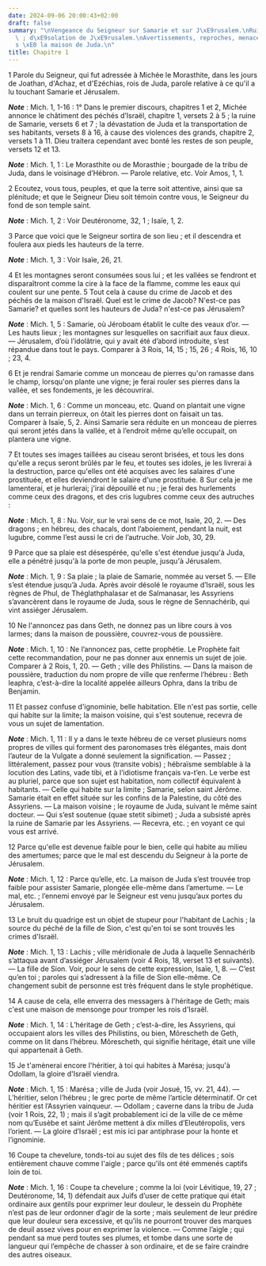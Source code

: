 ```yaml
---
date: 2024-09-06 20:00:43+02:00
draft: false
summary: "\nVengeance du Seigneur sur Samarie et sur J\xE9rusalem.\nRuine de Samarie\
  \ ; d\xE9solation de J\xE9rusalem.\nAvertissements, reproches, menaces adress\xE9\
  s \xE0 la maison de Juda.\n"
title: Chapitre 1
---
```





1 Parole du Seigneur, qui fut adressée à Michée le Morasthite, dans les jours de Joathan, d'Achaz, et d'Ezéchias, rois de Juda, parole relative à ce qu'il a lu touchant Samarie et Jérusalem.

***Note*** :  Mich. 1, 1-16 : 1° Dans le premier discours, chapitres 1 et 2, Michée annonce le châtiment des péchés d’Israël, chapitre 1, versets 2 à 5 ; la ruine de Samarie, versets 6 et 7 ; la dévastation de Juda et la transportation de ses habitants, versets 8 à 16, à cause des violences des grands, chapitre 2, versets 1 à 11. Dieu traitera cependant avec bonté les restes de son peuple, versets 12 et 13.

***Note*** :  Mich. 1, 1 : Le Morasthite ou de Morasthie ; bourgade de la tribu de Juda, dans le voisinage d’Hébron. ― Parole relative, etc. Voir Amos, 1, 1.


2 Ecoutez, vous tous, peuples, et que la terre soit attentive, ainsi que sa plénitude; et que le Seigneur Dieu soit témoin contre vous, le Seigneur du fond de son temple saint.

***Note*** :  Mich. 1, 2 : Voir Deutéronome, 32, 1 ; Isaïe, 1, 2.


3 Parce que voici que le Seigneur sortira de son lieu ; et il descendra et foulera aux pieds les hauteurs de la terre.

***Note*** :  Mich. 1, 3 : Voir Isaïe, 26, 21.

4 Et les montagnes seront consumées sous lui ; et les vallées se fendront et disparaîtront comme la cire à la face de la flamme, comme les eaux qui coulent sur une pente. 5 Tout cela à cause du crime de Jacob et des péchés de la maison d'Israël. Quel est le crime de Jacob? N'est-ce pas Samarie? et quelles sont les hauteurs de Juda? n'est-ce pas Jérusalem?

***Note*** :  Mich. 1, 5 : Samarie, où Jéroboam établit le culte des veaux d’or. ― Les hauts lieux ; les montagnes sur lesquelles on sacrifiait aux faux dieux. ― Jérusalem, d’où l’idolâtrie, qui y avait été d’abord introduite, s’est répandue dans tout le pays. Comparer à 3 Rois, 14, 15 ; 15, 26 ; 4 Rois, 16, 10 ; 23, 4.


6 Et je rendrai Samarie comme un monceau de pierres qu'on ramasse dans le champ, lorsqu'on plante une vigne; je ferai rouler ses pierres dans la vallée, et ses fondements, je les découvrirai.

***Note*** :  Mich. 1, 6 : Comme un monceau, etc. Quand on plantait une vigne dans un terrain pierreux, on ôtait les pierres dont on faisait un tas. Comparer à Isaïe, 5, 2. Ainsi Samarie sera réduite en un monceau de pierres qui seront jetés dans la vallée, et à l’endroit même qu’elle occupait, on plantera une vigne.

7 Et toutes ses images taillées au ciseau seront brisées, et tous les dons qu'elle a reçus seront brûlés par le feu, et toutes ses idoles, je les livrerai à la destruction, parce qu'elles ont été acquises avec les salaires d'une prostituée, et elles deviendront le salaire d'une prostituée. 8 Sur cela je me lamenterai, et je hurlerai; j'irai dépouillé et nu ; je ferai des hurlements comme ceux des dragons, et des cris lugubres comme ceux des autruches :

***Note*** :  Mich. 1, 8 : Nu. Voir, sur le vrai sens de ce mot, Isaïe, 20, 2. ― Des dragons ; en hébreu, des chacals, dont l’aboiement, pendant la nuit, est lugubre, comme l’est aussi le cri de l’autruche. Voir Job, 30, 29.

9 Parce que sa plaie est désespérée, qu'elle s'est étendue jusqu'à Juda, elle a pénétré jusqu'à la porte de mon peuple, jusqu'à Jérusalem.

***Note*** :  Mich. 1, 9 : Sa plaie ; la plaie de Samarie, nommée au verset 5. ― Elle s’est étendue jusqu’à Juda. Après avoir désolé le royaume d’Israël, sous les règnes de Phul, de Théglathphalasar et de Salmanasar, les Assyriens s’avancèrent dans le royaume de Juda, sous le règne de Sennachérib, qui vint assiéger Jérusalem.


10 Ne l'annoncez pas dans Geth, ne donnez pas un libre cours à vos larmes; dans la maison de poussière, couvrez-vous de poussière.

***Note*** :  Mich. 1, 10 : Ne l’annoncez pas, cette prophétie. Le Prophète fait cette recommandation, pour ne pas donner aux ennemis un sujet de joie. Comparer à 2 Rois, 1, 20. ― Geth ; ville des Philistins. ― Dans la maison de poussière, traduction du nom propre de ville que renferme l’hébreu : Beth leaphra, c’est-à-dire la localité appelée ailleurs Ophra, dans la tribu de Benjamin.

11 Et passez confuse d'ignominie, belle habitation. Elle n'est pas sortie, celle qui habite sur la limite; la maison voisine, qui s'est soutenue, recevra de vous un sujet de lamentation.

***Note*** :  Mich. 1, 11 : Il y a dans le texte hébreu de ce verset plusieurs noms propres de villes qui forment des paronomases très élégantes, mais dont l’auteur de la Vulgate a donné seulement la signification. ― Passez ; littéralement, passez pour vous (transite vobis) ; hébraïsme semblable à la locution des Latins, vade tibi, et à l’idiotisme français va-t’en. Le verbe est au pluriel, parce que son sujet est habitation, nom collectif équivalent à habitants. ― Celle qui habite sur la limite ; Samarie, selon saint Jérôme. Samarie était en effet située sur les confins de la Palestine, du côté des Assyriens. ― La maison voisine ; le royaume de Juda, suivant le même saint docteur. ― Qui s’est soutenue (quae stetit sibimet) ; Juda a subsisté après la ruine de Samarie par les Assyriens. ― Recevra, etc. ; en voyant ce qui vous est arrivé.

12 Parce qu'elle est devenue faible pour le bien, celle qui habite au milieu des amertumes; parce que le mal est descendu du Seigneur à la porte de Jérusalem.

***Note*** :  Mich. 1, 12 : Parce qu’elle, etc. La maison de Juda s’est trouvée trop faible pour assister Samarie, plongée elle-même dans l’amertume. ― Le mal, etc. ; l’ennemi envoyé par le Seigneur est venu jusqu’aux portes du Jérusalem.

13 Le bruit du quadrige est un objet de stupeur pour l'habitant de Lachis ; la source du péché de la fille de Sion, c'est qu'en toi se sont trouvés les crimes d'Israël.

***Note*** :  Mich. 1, 13 : Lachis ; ville méridionale de Juda à laquelle Sennachérib s’attaqua avant d’assiéger Jérusalem (voir 4 Rois, 18, verset 13 et suivants). ― La fille de Sion. Voir, pour le sens de cette expression, Isaïe, 1, 8. ― C’est qu’en toi ; paroles qui s’adressent à la fille de Sion elle-même. Ce changement subit de personne est très fréquent dans le style prophétique.

14 A cause de cela, elle enverra des messagers à l'héritage de Geth; mais c'est une maison de mensonge pour tromper les rois d'Israël.

***Note*** :  Mich. 1, 14 : L’héritage de Geth ; c’est-à-dire, les Assyriens, qui occupaient alors les villes des Philistins, ou bien, Môrescheth de Geth, comme on lit dans l’hébreu. Môrescheth, qui signifie héritage, était une ville qui appartenait à Geth.

15 Je t'amènerai encore l'héritier, à toi qui habites à Marésa; jusqu'à Odollam, la gloire d'Israël viendra.

***Note*** :  Mich. 1, 15 : Marésa ; ville de Juda (voir Josué, 15, vv. 21, 44). ― L’héritier, selon l’hébreu ; le grec porte de même l’article déterminatif. Or cet héritier est l’Assyrien vainqueur. ― Odollam ; caverne dans la tribu de Juda (voir 1 Rois, 22, 1) ; mais il s’agit probablement ici de la ville de ce même nom qu’Eusèbe et saint Jérôme mettent à dix milles d’Eleutéropolis, vers l’orient. ― La gloire d’Israël ; est mis ici par antiphrase pour la honte et l’ignominie.


16 Coupe ta chevelure, tonds-toi au sujet des fils de tes délices ; sois entièrement chauve comme l'aigle ; parce qu'ils ont été emmenés captifs loin de toi.

***Note*** :  Mich. 1, 16 : Coupe ta chevelure ; comme la loi (voir Lévitique, 19, 27 ; Deutéronome, 14, 1) défendait aux Juifs d’user de cette pratique qui était ordinaire aux gentils pour exprimer leur douleur, le dessein du Prophète n’est pas de leur ordonner d’agir de la sorte ; mais seulement de leur prédire que leur douleur sera excessive, et qu’ils ne pourront trouver des marques de deuil assez vives pour en exprimer la violence. ― Comme l’aigle ; qui pendant sa mue perd toutes ses plumes, et tombe dans une sorte de langueur qui l’empêche de chasser à son ordinaire, et de se faire craindre des autres oiseaux.

